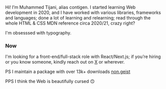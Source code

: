 Hi! Iʼm Muhammed Tijani, alias contigen.
I started learning Web development in 2020, and I have worked with various libraries, frameworks and languages; done a lot of learning and relearning; read through the whole HTML & CSS MDN reference circa 2020/21, crazy right?

I'm obsesssed with typography.

### Now

I'm looking for a front-end/full-stack role with React/Next.js; if youʼre hiring or you know someone, kindly reach out on [X](https://x.com/_contigen) or wherever.

PS I maintain a package with over 13k+ downloads [non.geist](https://github.com/contigen/non.geist)

PPS I think the Web is beautifully cursed 🙃
